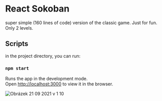 # React Sokoban
super simple (160 lines of code) version of the classic game. Just for fun. Only 2 levels.

## Scripts

in the project directory, you can run:

### `npm start`

Runs the app in the development mode.\
Open [http://localhost:3000](http://localhost:3000) to view it in the browser.

![Obrázek 21 09 2021 v 1 10](https://user-images.githubusercontent.com/90913755/134088353-8d3160f4-874b-4a01-9a83-57b4c71628a1.jpg)
